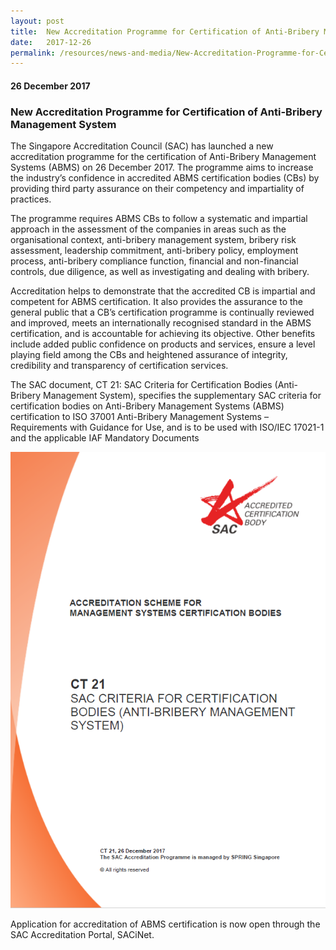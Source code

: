 ```yaml
---
layout: post
title:  New Accreditation Programme for Certification of Anti-Bribery Management System
date:   2017-12-26
permalink: /resources/news-and-media/New-Accreditation-Programme-for-Certification-of-Anti-Bribery-Management-System
---
```

#### 26 December 2017
### **New Accreditation Programme for Certification of Anti-Bribery Management System**

The Singapore Accreditation Council (SAC) has launched a new accreditation ​programme for the certification of Anti-Bribery Management Systems (ABMS) on 26 December 2017. The programme aims to increase the industry’s confidence in accredited ABMS certification bodies (CBs) by providing third party assurance on their competency and impartiality of practices.

The programme requires ABMS CBs to follow a systematic and impartial approach in the assessment of the companies in areas such as the organisational context, anti-bribery management system, bribery risk assessment, leadership commitment, anti-bribery policy, employment process, anti-bribery compliance function, financial and non-financial controls, due diligence, as well as investigating and dealing with bribery.

Accreditation helps to demonstrate that the accredited CB is impartial and competent for ABMS certification. It also provides the assurance to the general public that a CB’s certification programme is continually reviewed and improved, meets an internationally recognised standard in the ABMS certification, and is accountable for achieving its objective. Other benefits include added public confidence on products and services, ensure a level playing field among the CBs and heightened assurance of integrity, credibility and transparency of certification services. 

The SAC document, CT 21: SAC Criteria for Certification Bodies (Anti-Bribery Management System), specifies the supplementary SAC criteria for certification bodies on Anti-Bribery Management Systems (ABMS) certification to ISO 37001 Anti-Bribery Management Systems – Requirements with Guidance for Use, and is to be used with ISO/IEC 17021-1 and the applicable IAF Mandatory Documents

![CT21_cover](/images/CT21_cover.PNG)

Application for accreditation of ABMS certification is now open through the SAC Accreditation Portal, SACiNet.
